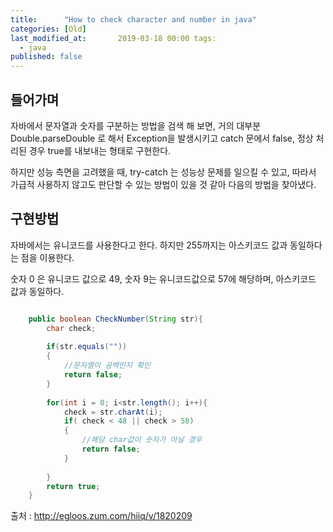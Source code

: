 ```yaml
---
title:      "How to check character and number in java"
categories: [Old]
last_modified_at:       2019-03-18 00:00 tags:
  - java
published: false
---
```


## 들어가며

자바에서 문자열과 숫자를 구분하는 방법을 검색 해 보면, 거의 대부분 Double.parseDouble 로 해서 Exception을 발생시키고 catch 문에서 false, 정상 처리된 경우 true를 내보내는 형태로 구현한다. 

하지만 성능 측면을 고려했을 때, try-catch 는 성능상 문제를 일으킬 수 있고, 따라서 가급적 사용하지 않고도 판단할 수 있는 방법이 있을 것 같아 다음의 방법을 찾아냈다.

## 구현방법

자바에서는 유니코드를 사용한다고 한다. 하지만 255까지는 아스키코드 값과 동일하다는 점을 이용한다.

숫자 0 은 유니코드 값으로 49, 숫자 9는 유니코드값으로 57에 해당하며, 아스키코드 값과 동일하다.

```java

	public boolean CheckNumber(String str){
		char check;
		
		if(str.equals(""))
		{
			//문자열이 공백인지 확인
			return false;
		}
		
		for(int i = 0; i<str.length(); i++){
			check = str.charAt(i);
			if( check < 48 || check > 58)
			{
				//해당 char값이 숫자가 아닐 경우
				return false;
			}
			
		}		
		return true;
	}
```

출처 : http://egloos.zum.com/hiiq/v/1820209